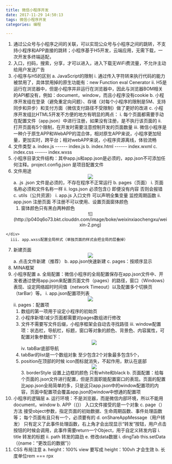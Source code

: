 ```yaml
---
title: 微信小程序开发
date: 2017-11-29 14:50:13
tags: 微信小程序开发
categories: 编程

---
```

  1. 通过公众号与小程序之间的关联，可以实现公众号与小程序之间的跳转，不支持小程序和APP直接的跳转；小程序基于H5开发，云端应用，无需下载，一次开发多终端适配，
  2. 入口，扫码，搜索，分享，才可以进入，进入下载无WiFi费流量，不允许主动给用户发送广告
  3. 小程序与H5的区别
      a. JavaScript的限制
      i. 通过传入字符转来执行代码的能力被禁用了，具体禁用掉的原生功能有：new Function eval Cenerator
      ii. H5是运行在浏览器中，但是小程序并非运行在浏览器中，因此与浏览器BOM相关的API都没有，例如：document，window，而且小程序没有cookie
      b. 小程序开发组在登录（避免重定向问题）、存储（对每个小程序的限制是5M、支持同步和异步）和支付方面（微信支付路径不受限制）做了更好的改进
      c. 小程序开发组比HTML5开发不方便的地方有明显的两点：
      i. 每个页面都需要手动在配置文件（app.json）中进行注册，如果没有注册，是不执行该页面的
      ii. 打开页面有5个限制，在开发时需要注意控制开发的页面数量
      iii. 微信小程序是一种介于原生APP和WebAPP的混合体，相对原生APP来说，小程序更加轻量，更加实时，跨平台；相对webAPP来说，小程序资源离线，体验流畅
  4. 文件类型
      a. index.js ------ index.js
      b. index.html ------ index.wxml
      c. index.css ------ index.wxss
  5. 小程序目录文件结构：其中app.js和app.json是必须的，app.json不可添加任何注释。project.config.json 是项目配置文件
  6. 文件用途
	<div align=center>
		![](http://p040q6o73.bkt.clouddn.com/image/boke/weixinxiaochengxu/weixin-1.png)
	</div>
	  a. .js .json 文件是必须的，不存在程序不正常运行
      b. pages（页面）
      i. 页面名称必须和文件名称一样
      ii. logs.json 必须包含{} 即便没有内容 否则会报错
      c. utils（公共资源）
      i. app.js 入口文件 可以声明全集变量 监控周期函数
      ii. app.json 注册页面  不注册不可以使用、设置页面窗体颜色
     1. 窗体颜色只有黑白两种颜色
     <div align=center>
		![](http://p040q6o73.bkt.clouddn.com/image/boke/weixinxiaochengxu/weixin-2.png)
	</div>
      iii. app.wxss配置全局样式（单独页面的样式会把全局的层叠掉）
      
  7. 新建页面
	<div align=center>
		![](http://p040q6o73.bkt.clouddn.com/image/boke/weixinxiaochengxu/weixin-3.png)
	</div>
  	  a. 点击文件新建（推荐）
      b. app.json快速新建
      c. pages：按顺序显示
  8. MINA框架
  9. 小程序配置
      a. 全局配置：微信小程序的全局配置保存在app.json文件中、开发者通过使用app.json来配置页面文件（pages）的路径，窗口（Windows）表现、设定网络超时时间值（network Timeout）以及配置多个切换页（tarBar）等。
      i. app.json配置项列表
	<div align=center>
		![](http://p040q6o73.bkt.clouddn.com/image/boke/weixinxiaochengxu/weixin-4.png)
	</div>
      ii. pages：配置项
      1. 数组的第一项用于设定小程序的初始页
      2. 小程序新增/减少页面都需要对pages数组进行修改
      3. 文件不需要写文件后缀，小程序框架会自动去寻找路径
      iii. window配置项：状态栏，导航栏，标题，窗口等对象的颜色、背景色、内容属性，可配置对象参数如下：
	<div align=center>
		![](http://p040q6o73.bkt.clouddn.com/image/boke/weixinxiaochengxu/weixin-5.png)
	</div>
      iv. tabBar底部导航
      1. tabBar的list是一个数组对象 至少包含2个对象最多包含5个，
      2. position在顶部的时候 icon图标就消失，不起作用，默认在底部
	<div align=center>
		![](http://p040q6o73.bkt.clouddn.com/image/boke/weixinxiaochengxu/weixin-6.png)
	</div>
          3. borderStyle 设置上边框的颜色 只有white和black
       b. 页面配置：给每个页面的.json文件进行配置，但是页面职能配置窗口的表现。页面的配置比app.json全局简单的多，只是这只app.json中的window配置项的内容，页面中配置项会覆盖app.json的window中想通的配置项
  10. 小程序的逻辑层
      a. 运行环境：不是浏览器，而是微信内部环境，所以不能用document，window
      b. APP（{}） 入口文件接受的是一个对象
      c. page（）方法 接受object参数，指定页面的初始数据、生命周期函数、事件处理函数等； 每个页面有且只有一个，必须要有的
      d. onShareAppMessage（用户转发） 只有定义了此事件处理函数，右上角才会出现显示“转发”按钮，用户点击按钮的时候会调用，此事件需要return一个Object，用于自定义转发内容
      i. title 转发的标题
      ii. path 转发的路劲
      e. 修改data数据
      i. dingTab    this.setData（{name：“更改后的数据”}）
  11. CSS 布局注意
      a. height：100%  view 要写成  height：100vh 才会生效
      b. 长度单位rem ===  rpx 

